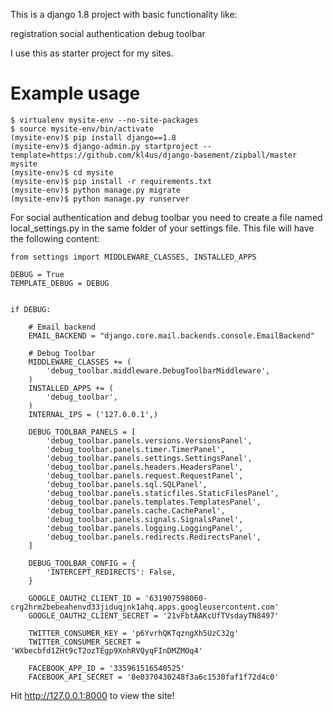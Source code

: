 This is a django 1.8 project with basic functionality like:

registration
social authentication
debug toolbar


I use this as starter project for my sites. 


Example usage
=============

    $ virtualenv mysite-env --no-site-packages
    $ source mysite-env/bin/activate
    (mysite-env)$ pip install django==1.8
    (mysite-env)$ django-admin.py startproject --template=https://github.com/kl4us/django-basement/zipball/master mysite
    (mysite-env)$ cd mysite
    (mysite-env)$ pip install -r requirements.txt
    (mysite-env)$ python manage.py migrate
    (mysite-env)$ python manage.py runserver

For social authentication and debug toolbar you need to create a file named local_settings.py in the same folder of your settings file. This file will have the following content:

	from settings import MIDDLEWARE_CLASSES, INSTALLED_APPS

	DEBUG = True
	TEMPLATE_DEBUG = DEBUG


	if DEBUG:

	    # Email backend
	    EMAIL_BACKEND = "django.core.mail.backends.console.EmailBackend"

	    # Debug Toolbar
	    MIDDLEWARE_CLASSES += (
	        'debug_toolbar.middleware.DebugToolbarMiddleware',
	    )    
	    INSTALLED_APPS += (
	        'debug_toolbar',
	    )
	    INTERNAL_IPS = ('127.0.0.1',)

	    DEBUG_TOOLBAR_PANELS = [
	        'debug_toolbar.panels.versions.VersionsPanel',
	        'debug_toolbar.panels.timer.TimerPanel',
	        'debug_toolbar.panels.settings.SettingsPanel',
	        'debug_toolbar.panels.headers.HeadersPanel',
	        'debug_toolbar.panels.request.RequestPanel',
	        'debug_toolbar.panels.sql.SQLPanel',
	        'debug_toolbar.panels.staticfiles.StaticFilesPanel',
	        'debug_toolbar.panels.templates.TemplatesPanel',
	        'debug_toolbar.panels.cache.CachePanel',
	        'debug_toolbar.panels.signals.SignalsPanel',
	        'debug_toolbar.panels.logging.LoggingPanel',
	        'debug_toolbar.panels.redirects.RedirectsPanel',
	    ]

	    DEBUG_TOOLBAR_CONFIG = {
	        'INTERCEPT_REDIRECTS': False,
	    }

	    GOOGLE_OAUTH2_CLIENT_ID = '631907598060-crg2hrm2bebeahenvd33jiduqjnk1ahq.apps.googleusercontent.com'
	    GOOGLE_OAUTH2_CLIENT_SECRET = '21vFbtAAKcUfTVsdayTN8497'

	    TWITTER_CONSUMER_KEY = 'p6YvrhQKTqzngXh5UzC32g'
	    TWITTER_CONSUMER_SECRET = 'WXbecbfd1ZHt9cT2ozTEgp9XnhRVQyqFInDMZMOq4'
	    
	    FACEBOOK_APP_ID = '335961516540525'
	    FACEBOOK_API_SECRET = '8e0370430248f3a6c1530faf1f72d4c0'     

Hit http://127.0.0.1:8000 to view the site!